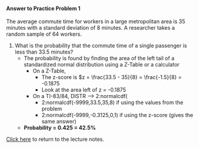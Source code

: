 #### Answer to Practice Problem 1
The average commute time for workers in a large metropolitan area is 35 minutes with a standard deviation of 8 minutes. A researcher takes a random sample of 64 workers.

1. What is the probability that the commute time of a single passenger is less than 33.5 minutes?
    * The probability is found by finding the area of the left tail of a standardized normal distribution using a Z-Table or a calculator
        * On a Z-Table,
            * The z-score is $z = \frac{33.5 - 35}{8} = \frac{-1.5}{8} = -0.1875
            * Look at the area left of z = -0.1875
        * On a TI-83/84, DISTR --> 2:normalcdf(
            * 2:normalcdf(-9999,33.5,35,8) if using the values from the problem
            * 2:normalcdf(-9999,-0.3125,0,1) if using the z-score (gives the same answer)
    * __Probability = 0.425 = 42.5\%__

[Click here](https://github.com/drolsonmi/SnowCollegeClasses/blob/main/math1040online/Lectures/17_2_StatsOfSamplingDists.md#practice) to return to the lecture notes.